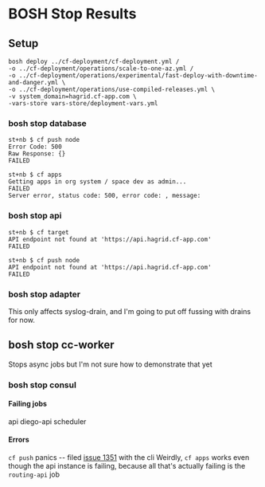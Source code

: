 # BOSH Stop Results

## Setup
```
bosh deploy ../cf-deployment/cf-deployment.yml /
-o ../cf-deployment/operations/scale-to-one-az.yml /
-o ../cf-deployment/operations/experimental/fast-deploy-with-downtime-and-danger.yml \
-o ../cf-deployment/operations/use-compiled-releases.yml \
-v system_domain=hagrid.cf-app.com \
-vars-store vars-store/deployment-vars.yml
```

### bosh stop database
```
st+nb $ cf push node
Error Code: 500
Raw Response: {}
FAILED
```
```
st+nb $ cf apps
Getting apps in org system / space dev as admin...
FAILED
Server error, status code: 500, error code: , message:
```

### bosh stop api
```
st+nb $ cf target
API endpoint not found at 'https://api.hagrid.cf-app.com'
FAILED
```
```
st+nb $ cf push node
API endpoint not found at 'https://api.hagrid.cf-app.com'
FAILED
```
### bosh stop adapter
This only affects syslog-drain, and I'm going to put off fussing with drains for now.

## bosh stop cc-worker
Stops async jobs but I'm not sure how to demonstrate that yet

### bosh stop consul
#### Failing jobs
api
diego-api
scheduler

#### Errors
`cf push` panics -- filed [issue 1351](https://github.com/cloudfoundry/cli/issues/1351) with the cli
Weirdly, `cf apps` works even though the api instance is failing, 
because all that's actually failing is the `routing-api` job

